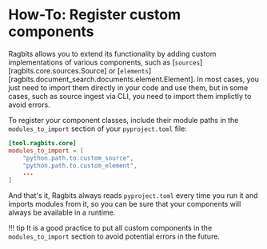 # How-To: Register custom components

Ragbits allows you to extend its functionality by adding custom implementations of various components, such as [`sources`][ragbits.core.sources.Source] or [`elements`][ragbits.document_search.documents.element.Element]. In most cases, you just need to import them directly in your code and use them, but in some cases, such as source ingest via CLI, you need to import them implictly to avoid errors.

To register your component classes, include their module paths in the `modules_to_import` section of your `pyproject.toml` file:

```toml
[tool.ragbits.core]
modules_to_import = [
    "python.path.to.custom_source",
    "python.path.to.custom_element",
    ...
]
```

And that's it, Ragbits always reads `pyproject.toml` every time you run it and imports modules from it, so you can be sure that your components will always be available in a runtime.

!!! tip
    It is a good practice to put all custom components in the `modules_to_import` section to avoid potential errors in the future.
